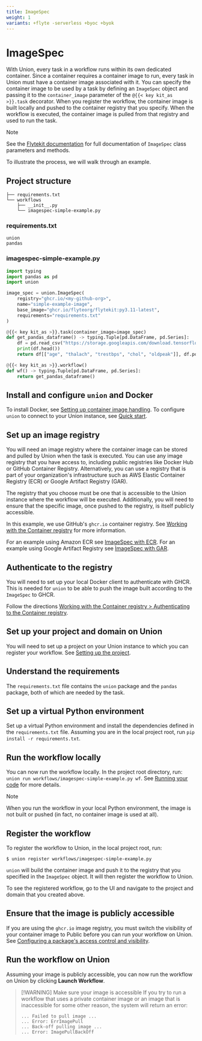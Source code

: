 ```yaml
---
title: ImageSpec
weight: 1
variants: +flyte -serverless +byoc +byok
---
```


# ImageSpec

With Union, every task in a workflow runs within its own dedicated container.
Since a container requires a container image to run, every task in Union must have a container image associated with it.
You can specify the container image to be used by a task by defining an `ImageSpec` object and passing it to the `container_image` parameter of the `@{{< key kit_as >}}.task` decorator.
When you register the workflow, the container image is built locally and pushed to the container registry that you specify.
When the workflow is executed, the container image is pulled from that registry and used to run the task.

> [!NOTE]
> See the [Flytekit documentation](https://docs.flyte.org/en/latest/api/flytekit/generated/flytekit.image_spec.ImageSpec.html#flytekit.image_spec.ImageSpec) for full documentation of `ImageSpec` class parameters and methods.

To illustrate the process, we will walk through an example.

## Project structure

```shell
├── requirements.txt
└── workflows
    ├── __init__.py
    └── imagespec-simple-example.py
```


### requirements.txt

```shell
union
pandas
```


### imagespec-simple-example.py

```python
import typing
import pandas as pd
import union

image_spec = union.ImageSpec(
    registry="ghcr.io/<my-github-org>",
    name="simple-example-image",
    base_image="ghcr.io/flyteorg/flytekit:py3.11-latest",
    requirements="requirements.txt"
)

@{{< key kit_as >}}.task(container_image=image_spec)
def get_pandas_dataframe() -> typing.Tuple[pd.DataFrame, pd.Series]:
    df = pd.read_csv("https://storage.googleapis.com/download.tensorflow.org/data/heart.csv")
    print(df.head())
    return df[["age", "thalach", "trestbps", "chol", "oldpeak"]], df.pop("target")

@{{< key kit_as >}}.workflow()
def wf() -> typing.Tuple[pd.DataFrame, pd.Series]:
    return get_pandas_dataframe()
```


## Install and configure `union` and Docker

To install Docker, see [Setting up container image handling](../../../first-workflow/setting-up-container-image-handling.md).
To configure `union` to connect to your Union instance, see [Quick start](../../../../quick-start.md).

## Set up an image registry

You will need an image registry where the container image can be stored and pulled by Union when the task is executed.
You can use any image registry that you have access to, including public registries like Docker Hub or GitHub Container Registry.
Alternatively, you can use a registry that is part of your organization's infrastructure such as AWS Elastic Container Registry (ECR) or Google Artifact Registry (GAR).

The registry that you choose must be one that is accessible to the Union instance where the workflow will be executed.
Additionally, you will need to ensure that the specific image, once pushed to the registry, is itself publicly accessible.

In this example, we use GitHub's `ghcr.io` container registry.
See [Working with the Container registry](https://docs.github.com/en/packages/working-with-a-github-packages-registry/working-with-the-container-registry) for more information.

For an example using Amazon ECR see [ImageSpec with ECR](./imagespec-with-ecr.md).
For an example using Google Artifact Registry see [ImageSpec with GAR](./imagespec-with-gar.md).

## Authenticate to the registry

You will need to set up your local Docker client to authenticate with GHCR. This is needed for `union` to be able to push the image built according to the `ImageSpec` to GHCR.

Follow the directions [Working with the Container registry > Authenticating to the Container registry](https://docs.github.com/en/packages/working-with-a-github-packages-registry/working-with-the-container-registry.md#authenticating-to-the-container-registry).

## Set up your project and domain on Union

You will need to set up a project on your Union instance to which you can register your workflow.
See [Setting up the project](../../../development-cycle/setting-up-a-project.md).

## Understand the requirements

The `requirements.txt` file contains the `union` package and the `pandas` package, both of which are needed by the task.

## Set up a virtual Python environment

Set up a virtual Python environment and install the dependencies defined in the `requirements.txt` file.
Assuming you are in the local project root, run `pip install -r requirements.txt`.

## Run the workflow locally

You can now run the workflow locally.
In the project root directory, run: `union run workflows/imagespec-simple-example.py wf`.
See [Running your code](../../../development-cycle/running-your-code.md) for more details.

> [!NOTE]
> When you run the workflow in your local Python environment, the image is not built or pushed (in fact, no container image is used at all).

## Register the workflow

To register the workflow to Union, in the local project root, run:

```shell
$ union register workflows/imagespec-simple-example.py
```

`union` will build the container image and push it to the registry that you specified in the `ImageSpec` object.
It will then register the workflow to Union.

To see the registered workflow, go to the UI and navigate to the project and domain that you created above.

## Ensure that the image is publicly accessible

If you are using the `ghcr.io` image registry, you must switch the visibility of your container image to Public before you can run your workflow on Union.
See [Configuring a package's access control and visibility](https://docs.github.com/en/packages/learn-github-packages/configuring-a-packages-access-control-and-visibility.md#about-inheritance-of-access-permissions-and-visibility).

## Run the workflow on Union

Assuming your image is publicly accessible, you can now run the workflow on Union by clicking **Launch Workflow**.

> [!WARNING] Make sure your image is accessible
> If you try to run a workflow that uses a private container image or an image that is inaccessible for some other reason, the system will return an error:
>
> ```
> ... Failed to pull image ...
> ... Error: ErrImagePull
> ... Back-off pulling image ...
> ... Error: ImagePullBackOff
> ```